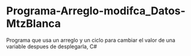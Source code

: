 # Programa-Arreglo-modifca_Datos-MtzBlanca
 Programa que usa un arreglo y un ciclo para cambiar el valor de una variable despues de desplegarla, C#
